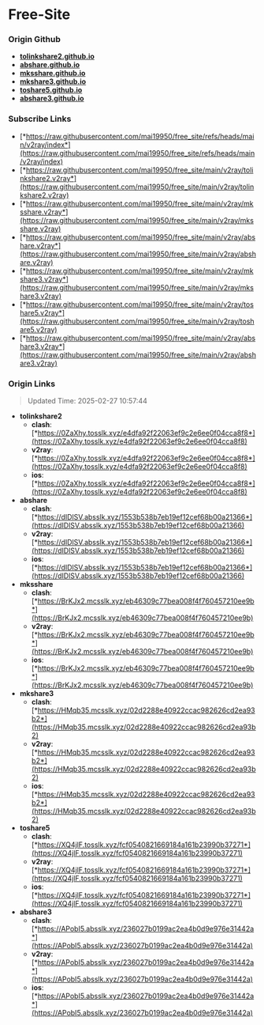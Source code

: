 # Free-Site

### Origin Github

- [**tolinkshare2.github.io**](https://github.com/tolinkshare2/tolinkshare2.github.io)
- [**abshare.github.io**](https://github.com/abshare/abshare.github.io)
- [**mksshare.github.io**](https://github.com/mksshare/mksshare.github.io)
- [**mkshare3.github.io**](https://github.com/mkshare3/mkshare3.github.io)
- [**toshare5.github.io**](https://github.com/toshare5/toshare5.github.io)
- [**abshare3.github.io**](https://github.com/abshare3/abshare3.github.io)

### Subscribe Links

- [*https://raw.githubusercontent.com/mai19950/free_site/refs/heads/main/v2ray/index*](https://raw.githubusercontent.com/mai19950/free_site/refs/heads/main/v2ray/index)
- [*https://raw.githubusercontent.com/mai19950/free_site/main/v2ray/tolinkshare2.v2ray*](https://raw.githubusercontent.com/mai19950/free_site/main/v2ray/tolinkshare2.v2ray)
- [*https://raw.githubusercontent.com/mai19950/free_site/main/v2ray/mksshare.v2ray*](https://raw.githubusercontent.com/mai19950/free_site/main/v2ray/mksshare.v2ray)
- [*https://raw.githubusercontent.com/mai19950/free_site/main/v2ray/abshare.v2ray*](https://raw.githubusercontent.com/mai19950/free_site/main/v2ray/abshare.v2ray)
- [*https://raw.githubusercontent.com/mai19950/free_site/main/v2ray/mkshare3.v2ray*](https://raw.githubusercontent.com/mai19950/free_site/main/v2ray/mkshare3.v2ray)
- [*https://raw.githubusercontent.com/mai19950/free_site/main/v2ray/toshare5.v2ray*](https://raw.githubusercontent.com/mai19950/free_site/main/v2ray/toshare5.v2ray)
- [*https://raw.githubusercontent.com/mai19950/free_site/main/v2ray/abshare3.v2ray*](https://raw.githubusercontent.com/mai19950/free_site/main/v2ray/abshare3.v2ray)

### Origin Links

> Updated Time: 2025-02-27 10:57:44

- **tolinkshare2**
  - **clash**: [*https://0ZaXhy.tosslk.xyz/e4dfa92f22063ef9c2e6ee0f04cca8f8*](https://0ZaXhy.tosslk.xyz/e4dfa92f22063ef9c2e6ee0f04cca8f8)
  - **v2ray**: [*https://0ZaXhy.tosslk.xyz/e4dfa92f22063ef9c2e6ee0f04cca8f8*](https://0ZaXhy.tosslk.xyz/e4dfa92f22063ef9c2e6ee0f04cca8f8)
  - **ios**: [*https://0ZaXhy.tosslk.xyz/e4dfa92f22063ef9c2e6ee0f04cca8f8*](https://0ZaXhy.tosslk.xyz/e4dfa92f22063ef9c2e6ee0f04cca8f8)
- **abshare**
  - **clash**: [*https://dIDlSV.absslk.xyz/1553b538b7eb19ef12cef68b00a21366*](https://dIDlSV.absslk.xyz/1553b538b7eb19ef12cef68b00a21366)
  - **v2ray**: [*https://dIDlSV.absslk.xyz/1553b538b7eb19ef12cef68b00a21366*](https://dIDlSV.absslk.xyz/1553b538b7eb19ef12cef68b00a21366)
  - **ios**: [*https://dIDlSV.absslk.xyz/1553b538b7eb19ef12cef68b00a21366*](https://dIDlSV.absslk.xyz/1553b538b7eb19ef12cef68b00a21366)
- **mksshare**
  - **clash**: [*https://BrKJx2.mcsslk.xyz/eb46309c77bea008f4f760457210ee9b*](https://BrKJx2.mcsslk.xyz/eb46309c77bea008f4f760457210ee9b)
  - **v2ray**: [*https://BrKJx2.mcsslk.xyz/eb46309c77bea008f4f760457210ee9b*](https://BrKJx2.mcsslk.xyz/eb46309c77bea008f4f760457210ee9b)
  - **ios**: [*https://BrKJx2.mcsslk.xyz/eb46309c77bea008f4f760457210ee9b*](https://BrKJx2.mcsslk.xyz/eb46309c77bea008f4f760457210ee9b)
- **mkshare3**
  - **clash**: [*https://HMqb35.mcsslk.xyz/02d2288e40922ccac982626cd2ea93b2*](https://HMqb35.mcsslk.xyz/02d2288e40922ccac982626cd2ea93b2)
  - **v2ray**: [*https://HMqb35.mcsslk.xyz/02d2288e40922ccac982626cd2ea93b2*](https://HMqb35.mcsslk.xyz/02d2288e40922ccac982626cd2ea93b2)
  - **ios**: [*https://HMqb35.mcsslk.xyz/02d2288e40922ccac982626cd2ea93b2*](https://HMqb35.mcsslk.xyz/02d2288e40922ccac982626cd2ea93b2)
- **toshare5**
  - **clash**: [*https://XQ4jlF.tosslk.xyz/fcf0540821669184a161b23990b37271*](https://XQ4jlF.tosslk.xyz/fcf0540821669184a161b23990b37271)
  - **v2ray**: [*https://XQ4jlF.tosslk.xyz/fcf0540821669184a161b23990b37271*](https://XQ4jlF.tosslk.xyz/fcf0540821669184a161b23990b37271)
  - **ios**: [*https://XQ4jlF.tosslk.xyz/fcf0540821669184a161b23990b37271*](https://XQ4jlF.tosslk.xyz/fcf0540821669184a161b23990b37271)
- **abshare3**
  - **clash**: [*https://APobI5.absslk.xyz/236027b0199ac2ea4b0d9e976e31442a*](https://APobI5.absslk.xyz/236027b0199ac2ea4b0d9e976e31442a)
  - **v2ray**: [*https://APobI5.absslk.xyz/236027b0199ac2ea4b0d9e976e31442a*](https://APobI5.absslk.xyz/236027b0199ac2ea4b0d9e976e31442a)
  - **ios**: [*https://APobI5.absslk.xyz/236027b0199ac2ea4b0d9e976e31442a*](https://APobI5.absslk.xyz/236027b0199ac2ea4b0d9e976e31442a)
